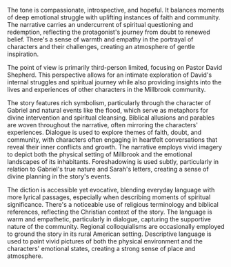 
<tone>The tone is compassionate, introspective, and hopeful. It balances moments of deep emotional struggle with uplifting instances of faith and community. The narrative carries an undercurrent of spiritual questioning and redemption, reflecting the protagonist's journey from doubt to renewed belief. There's a sense of warmth and empathy in the portrayal of characters and their challenges, creating an atmosphere of gentle inspiration.</tone>

<pov>The point of view is primarily third-person limited, focusing on Pastor David Shepherd. This perspective allows for an intimate exploration of David's internal struggles and spiritual journey while also providing insights into the lives and experiences of other characters in the Millbrook community.</pov>

<litdev>The story features rich symbolism, particularly through the character of Gabriel and natural events like the flood, which serve as metaphors for divine intervention and spiritual cleansing. Biblical allusions and parables are woven throughout the narrative, often mirroring the characters' experiences. Dialogue is used to explore themes of faith, doubt, and community, with characters often engaging in heartfelt conversations that reveal their inner conflicts and growth. The narrative employs vivid imagery to depict both the physical setting of Millbrook and the emotional landscapes of its inhabitants. Foreshadowing is used subtly, particularly in relation to Gabriel's true nature and Sarah's letters, creating a sense of divine planning in the story's events.</litdev>

<lexchoice>The diction is accessible yet evocative, blending everyday language with more lyrical passages, especially when describing moments of spiritual significance. There's a noticeable use of religious terminology and biblical references, reflecting the Christian context of the story. The language is warm and empathetic, particularly in dialogue, capturing the supportive nature of the community. Regional colloquialisms are occasionally employed to ground the story in its rural American setting. Descriptive language is used to paint vivid pictures of both the physical environment and the characters' emotional states, creating a strong sense of place and atmosphere.</lexchoice>
